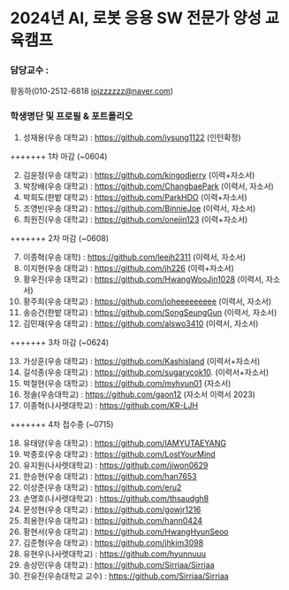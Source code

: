 
# 2024년 AI, 로봇 응용 SW 전문가 양성 교육캠프 ##
### 담당교수 : 

   황동하(010-2512-6818 ioizzzzzz@naver.com)
 
### 학생명단 및 프로필 & 포트폴리오 
01. 성재용(우송   대학교) :  https://github.com/jysung1122 (인턴확정)

+++++++ 1차 마감 (~0604)

02. 김윤정(우송   대학교) :  https://github.com/kingodjerry (이력+자소서)
03. 박창배(우송   대학교) :  https://github.com/ChangbaePark  (이력서, 자소서) 
04. 박희도(한밭   대학교) :  https://github.com/ParkHDO (이력+자소서)
05. 조영빈(우송  대학교) :  https://github.com/BinnieJoe (이력서, 자소서)
06. 최원진(우송  대학교) : https://github.com/onejin123 (이력+자소서)

+++++++ 2차 마감 (~0608)

07. 이종혁(우송  대학) : https://github.com/leejh2311   (이력서, 자소서)
08. 이지현(우송  대학교) : https://github.com/jh226   (이력+자소서)
09. 황우진(우송  대학교) : https://github.com/HwangWooJin1028   (이력서, 자소서)
10. 황주희(우송  대학교) : https://github.com/joheeeeeeeee   (이력서, 자소서)
11. 송승건(한밭   대학교) :  https://github.com/SongSeungGun   (이력서, 자소서)
12. 김민재(우송  대학교) : https://github.com/alswo3410   (이력서, 자소서)

+++++++ 3차 마감 (~0624)

13. 가상훈(우송  대학교) : https://github.com/Kashisland  (이력서+자소서)
14. 길석종(우송  대학교) :  https://github.com/sugarycok10. (이력서+자소서)
15. 박철현(우송   대학교) :  https://github.com/myhyun01 (자소서)
16. 정솔(우송대학교) : https://github.com/gaon12 (자소서 이력서 2023)
17. 이종혁(나사렛대학교) : https://github.com/KR-LJH

+++++++ 4차 접수중 (~0715)

18. 유태양(우송   대학교) :  https://github.com/IAMYUTAEYANG
19. 박종호(우송   대학교) :  https://github.com/LostYourMind
20. 유지원(나사렛대학교) : https://github.com/jiwon0629
21. 한승현(우송  대학교) : https://github.com/han7653
22. 이상준(우송  대학교) : https://github.com/eru2
23. 손명호(나사렛대학교) : https://github.com/thsaudgh8
24. 문성현(우송  대학교) : https://github.com/gowjr1216
25. 최용한(우송  대학교) : https://github.com/hann0424
26. 황현서(우송  대학교) : https://github.com/HwangHyunSeoo
27. 김준형(우송  대학교) : https://github.com/jhkim3098
28. 유현우(나사렛대학교) : https://github.com/hyunnuuu
29. 송상민(우송 대학교) : https://github.com/Sirriaa/Sirriaa
30. 전유진(우송대학교 교수) : https://github.com/Sirriaa/Sirriaa

